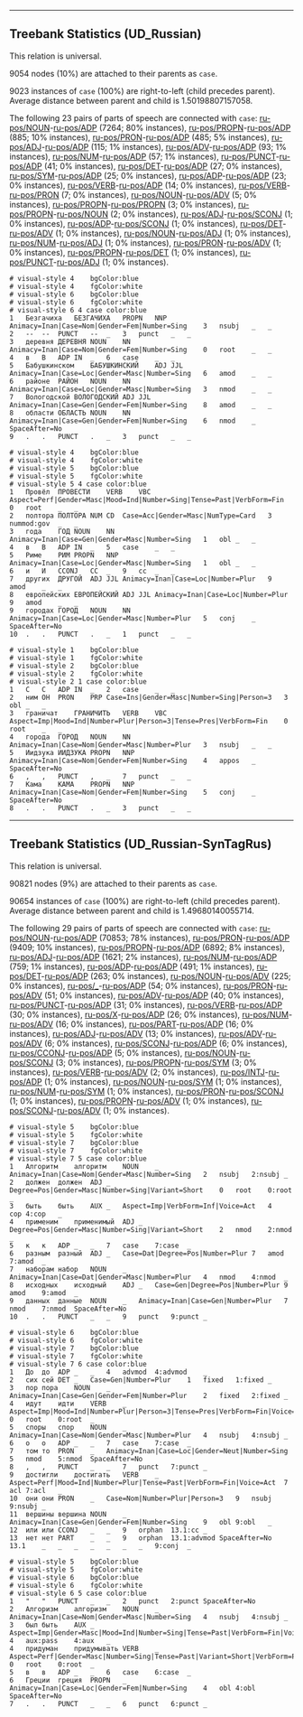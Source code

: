 

--------------------------------------------------------------------------------

## Treebank Statistics (UD_Russian)

This relation is universal.

9054 nodes (10%) are attached to their parents as `case`.

9023 instances of `case` (100%) are right-to-left (child precedes parent).
Average distance between parent and child is 1.50198807157058.

The following 23 pairs of parts of speech are connected with `case`: [ru-pos/NOUN]()-[ru-pos/ADP]() (7264; 80% instances), [ru-pos/PROPN]()-[ru-pos/ADP]() (885; 10% instances), [ru-pos/PRON]()-[ru-pos/ADP]() (485; 5% instances), [ru-pos/ADJ]()-[ru-pos/ADP]() (115; 1% instances), [ru-pos/ADV]()-[ru-pos/ADP]() (93; 1% instances), [ru-pos/NUM]()-[ru-pos/ADP]() (57; 1% instances), [ru-pos/PUNCT]()-[ru-pos/ADP]() (41; 0% instances), [ru-pos/DET]()-[ru-pos/ADP]() (27; 0% instances), [ru-pos/SYM]()-[ru-pos/ADP]() (25; 0% instances), [ru-pos/ADP]()-[ru-pos/ADP]() (23; 0% instances), [ru-pos/VERB]()-[ru-pos/ADP]() (14; 0% instances), [ru-pos/VERB]()-[ru-pos/PRON]() (7; 0% instances), [ru-pos/NOUN]()-[ru-pos/ADV]() (5; 0% instances), [ru-pos/PROPN]()-[ru-pos/PROPN]() (3; 0% instances), [ru-pos/PROPN]()-[ru-pos/NOUN]() (2; 0% instances), [ru-pos/ADJ]()-[ru-pos/SCONJ]() (1; 0% instances), [ru-pos/ADP]()-[ru-pos/SCONJ]() (1; 0% instances), [ru-pos/DET]()-[ru-pos/ADV]() (1; 0% instances), [ru-pos/NOUN]()-[ru-pos/ADJ]() (1; 0% instances), [ru-pos/NUM]()-[ru-pos/ADJ]() (1; 0% instances), [ru-pos/PRON]()-[ru-pos/ADV]() (1; 0% instances), [ru-pos/PROPN]()-[ru-pos/DET]() (1; 0% instances), [ru-pos/PUNCT]()-[ru-pos/ADJ]() (1; 0% instances).


~~~ conllu
# visual-style 4	bgColor:blue
# visual-style 4	fgColor:white
# visual-style 6	bgColor:blue
# visual-style 6	fgColor:white
# visual-style 6 4 case	color:blue
1	Безгачиха	БЕЗГАЧИХА	PROPN	NNP	Animacy=Inan|Case=Nom|Gender=Fem|Number=Sing	3	nsubj	_	_
2	--	--	PUNCT	--	_	3	punct	_	_
3	деревня	ДЕРЕВНЯ	NOUN	NN	Animacy=Inan|Case=Nom|Gender=Fem|Number=Sing	0	root	_	_
4	в	В	ADP	IN	_	6	case	_	_
5	Бабушкинском	БАБУШКИНСКИЙ	ADJ	JJL	Animacy=Inan|Case=Loc|Gender=Masc|Number=Sing	6	amod	_	_
6	районе	РАЙОН	NOUN	NN	Animacy=Inan|Case=Loc|Gender=Masc|Number=Sing	3	nmod	_	_
7	Вологодской	ВОЛОГОДСКИЙ	ADJ	JJL	Animacy=Inan|Case=Gen|Gender=Fem|Number=Sing	8	amod	_	_
8	области	ОБЛАСТЬ	NOUN	NN	Animacy=Inan|Case=Gen|Gender=Fem|Number=Sing	6	nmod	_	SpaceAfter=No
9	.	.	PUNCT	.	_	3	punct	_	_

~~~


~~~ conllu
# visual-style 4	bgColor:blue
# visual-style 4	fgColor:white
# visual-style 5	bgColor:blue
# visual-style 5	fgColor:white
# visual-style 5 4 case	color:blue
1	Провёл	ПРОВЕСТИ	VERB	VBC	Aspect=Perf|Gender=Masc|Mood=Ind|Number=Sing|Tense=Past|VerbForm=Fin	0	root	_	_
2	полтора	ПОЛТОРА	NUM	CD	Case=Acc|Gender=Masc|NumType=Card	3	nummod:gov	_	_
3	года	ГОД	NOUN	NN	Animacy=Inan|Case=Gen|Gender=Masc|Number=Sing	1	obl	_	_
4	в	В	ADP	IN	_	5	case	_	_
5	Риме	РИМ	PROPN	NNP	Animacy=Inan|Case=Loc|Gender=Masc|Number=Sing	1	obl	_	_
6	и	И	CCONJ	CC	_	9	cc	_	_
7	других	ДРУГОЙ	ADJ	JJL	Animacy=Inan|Case=Loc|Number=Plur	9	amod	_	_
8	европейских	ЕВРОПЕЙСКИЙ	ADJ	JJL	Animacy=Inan|Case=Loc|Number=Plur	9	amod	_	_
9	городах	ГОРОД	NOUN	NN	Animacy=Inan|Case=Loc|Gender=Masc|Number=Plur	5	conj	_	SpaceAfter=No
10	.	.	PUNCT	.	_	1	punct	_	_

~~~


~~~ conllu
# visual-style 1	bgColor:blue
# visual-style 1	fgColor:white
# visual-style 2	bgColor:blue
# visual-style 2	fgColor:white
# visual-style 2 1 case	color:blue
1	С	С	ADP	IN	_	2	case	_	_
2	ним	ОН	PRON	PRP	Case=Ins|Gender=Masc|Number=Sing|Person=3	3	obl	_	_
3	граничат	ГРАНИЧИТЬ	VERB	VBC	Aspect=Imp|Mood=Ind|Number=Plur|Person=3|Tense=Pres|VerbForm=Fin	0	root	_	_
4	города	ГОРОД	NOUN	NN	Animacy=Inan|Case=Nom|Gender=Masc|Number=Plur	3	nsubj	_	_
5	Иидзука	ИИДЗУКА	PROPN	NNP	Animacy=Inan|Case=Nom|Gender=Fem|Number=Sing	4	appos	_	SpaceAfter=No
6	,	,	PUNCT	,	_	7	punct	_	_
7	Кама	КАМА	PROPN	NNP	Animacy=Inan|Case=Nom|Gender=Fem|Number=Sing	5	conj	_	SpaceAfter=No
8	.	.	PUNCT	.	_	3	punct	_	_

~~~




--------------------------------------------------------------------------------

## Treebank Statistics (UD_Russian-SynTagRus)

This relation is universal.

90821 nodes (9%) are attached to their parents as `case`.

90654 instances of `case` (100%) are right-to-left (child precedes parent).
Average distance between parent and child is 1.49680140055714.

The following 29 pairs of parts of speech are connected with `case`: [ru-pos/NOUN]()-[ru-pos/ADP]() (70853; 78% instances), [ru-pos/PRON]()-[ru-pos/ADP]() (9409; 10% instances), [ru-pos/PROPN]()-[ru-pos/ADP]() (6892; 8% instances), [ru-pos/ADJ]()-[ru-pos/ADP]() (1621; 2% instances), [ru-pos/NUM]()-[ru-pos/ADP]() (759; 1% instances), [ru-pos/ADP]()-[ru-pos/ADP]() (491; 1% instances), [ru-pos/DET]()-[ru-pos/ADP]() (263; 0% instances), [ru-pos/NOUN]()-[ru-pos/ADV]() (225; 0% instances), [ru-pos/_]()-[ru-pos/ADP]() (54; 0% instances), [ru-pos/PRON]()-[ru-pos/ADV]() (51; 0% instances), [ru-pos/ADV]()-[ru-pos/ADP]() (40; 0% instances), [ru-pos/PUNCT]()-[ru-pos/ADP]() (31; 0% instances), [ru-pos/VERB]()-[ru-pos/ADP]() (30; 0% instances), [ru-pos/X]()-[ru-pos/ADP]() (26; 0% instances), [ru-pos/NUM]()-[ru-pos/ADV]() (16; 0% instances), [ru-pos/PART]()-[ru-pos/ADP]() (16; 0% instances), [ru-pos/ADJ]()-[ru-pos/ADV]() (13; 0% instances), [ru-pos/ADV]()-[ru-pos/ADV]() (6; 0% instances), [ru-pos/SCONJ]()-[ru-pos/ADP]() (6; 0% instances), [ru-pos/CCONJ]()-[ru-pos/ADP]() (5; 0% instances), [ru-pos/NOUN]()-[ru-pos/SCONJ]() (3; 0% instances), [ru-pos/PROPN]()-[ru-pos/SYM]() (3; 0% instances), [ru-pos/VERB]()-[ru-pos/ADV]() (2; 0% instances), [ru-pos/INTJ]()-[ru-pos/ADP]() (1; 0% instances), [ru-pos/NOUN]()-[ru-pos/SYM]() (1; 0% instances), [ru-pos/NUM]()-[ru-pos/SYM]() (1; 0% instances), [ru-pos/PRON]()-[ru-pos/SCONJ]() (1; 0% instances), [ru-pos/PROPN]()-[ru-pos/ADV]() (1; 0% instances), [ru-pos/SCONJ]()-[ru-pos/ADV]() (1; 0% instances).


~~~ conllu
# visual-style 5	bgColor:blue
# visual-style 5	fgColor:white
# visual-style 7	bgColor:blue
# visual-style 7	fgColor:white
# visual-style 7 5 case	color:blue
1	Алгоритм	алгоритм	NOUN	_	Animacy=Inan|Case=Nom|Gender=Masc|Number=Sing	2	nsubj	2:nsubj	_
2	должен	должен	ADJ	_	Degree=Pos|Gender=Masc|Number=Sing|Variant=Short	0	root	0:root	_
3	быть	быть	AUX	_	Aspect=Imp|VerbForm=Inf|Voice=Act	4	cop	4:cop	_
4	применим	применимый	ADJ	_	Degree=Pos|Gender=Masc|Number=Sing|Variant=Short	2	nmod	2:nmod	_
5	к	к	ADP	_	_	7	case	7:case	_
6	разным	разный	ADJ	_	Case=Dat|Degree=Pos|Number=Plur	7	amod	7:amod	_
7	наборам	набор	NOUN	_	Animacy=Inan|Case=Dat|Gender=Masc|Number=Plur	4	nmod	4:nmod	_
8	исходных	исходный	ADJ	_	Case=Gen|Degree=Pos|Number=Plur	9	amod	9:amod	_
9	данных	данные	NOUN	_	Animacy=Inan|Case=Gen|Number=Plur	7	nmod	7:nmod	SpaceAfter=No
10	.	.	PUNCT	_	_	9	punct	9:punct	_

~~~


~~~ conllu
# visual-style 6	bgColor:blue
# visual-style 6	fgColor:white
# visual-style 7	bgColor:blue
# visual-style 7	fgColor:white
# visual-style 7 6 case	color:blue
1	До	до	ADP	_	_	4	advmod	4:advmod	_
2	сих	сей	DET	_	Case=Gen|Number=Plur	1	fixed	1:fixed	_
3	пор	пора	NOUN	_	Animacy=Inan|Case=Gen|Gender=Fem|Number=Plur	2	fixed	2:fixed	_
4	идут	идти	VERB	_	Aspect=Imp|Mood=Ind|Number=Plur|Person=3|Tense=Pres|VerbForm=Fin|Voice=Act	0	root	0:root	_
5	споры	спор	NOUN	_	Animacy=Inan|Case=Nom|Gender=Masc|Number=Plur	4	nsubj	4:nsubj	_
6	о	о	ADP	_	_	7	case	7:case	_
7	том	то	PRON	_	Animacy=Inan|Case=Loc|Gender=Neut|Number=Sing	5	nmod	5:nmod	SpaceAfter=No
8	,	,	PUNCT	_	_	7	punct	7:punct	_
9	достигли	достигать	VERB	_	Aspect=Perf|Mood=Ind|Number=Plur|Tense=Past|VerbForm=Fin|Voice=Act	7	acl	7:acl	_
10	они	они	PRON	_	Case=Nom|Number=Plur|Person=3	9	nsubj	9:nsubj	_
11	вершины	вершина	NOUN	_	Animacy=Inan|Case=Gen|Gender=Fem|Number=Sing	9	obl	9:obl	_
12	или	или	CCONJ	_	_	9	orphan	13.1:cc	_
13	нет	нет	PART	_	_	9	orphan	13.1:advmod	SpaceAfter=No
13.1	_	_	_	_	_	_	_	9:conj	_

~~~


~~~ conllu
# visual-style 5	bgColor:blue
# visual-style 5	fgColor:white
# visual-style 6	bgColor:blue
# visual-style 6	fgColor:white
# visual-style 6 5 case	color:blue
1	"	"	PUNCT	_	_	2	punct	2:punct	SpaceAfter=No
2	Алгоризм	алгоризм	NOUN	_	Animacy=Inan|Case=Nom|Gender=Masc|Number=Sing	4	nsubj	4:nsubj	_
3	был	быть	AUX	_	Aspect=Imp|Gender=Masc|Mood=Ind|Number=Sing|Tense=Past|VerbForm=Fin|Voice=Act	4	aux:pass	4:aux	_
4	придуман	придумывать	VERB	_	Aspect=Perf|Gender=Masc|Number=Sing|Tense=Past|Variant=Short|VerbForm=Part|Voice=Pass	0	root	0:root	_
5	в	в	ADP	_	_	6	case	6:case	_
6	Греции	греция	PROPN	_	Animacy=Inan|Case=Loc|Gender=Fem|Number=Sing	4	obl	4:obl	SpaceAfter=No
7	.	.	PUNCT	_	_	6	punct	6:punct	_

~~~


